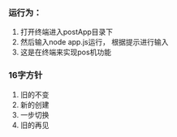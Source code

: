 
### 运行为：
1. 打开终端进入postApp目录下
2. 然后输入node app.js运行， 根据提示进行输入
3. 这是在终端来实现pos机功能

### 16字方针
1. 旧的不变
2. 新的创建
3. 一步切换
4. 旧的再见
